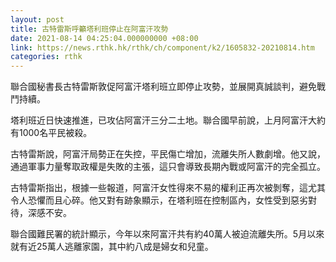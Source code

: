 ```yaml
---
layout: post
title: 古特雷斯呼籲塔利班停止在阿富汗攻勢
date: 2021-08-14 04:25:04.000000000 +08:00
link: https://news.rthk.hk/rthk/ch/component/k2/1605832-20210814.htm
categories: rthk
---
```


聯合國秘書長古特雷斯敦促阿富汗塔利班立即停止攻勢，並展開真誠談判，避免戰鬥持續。

塔利班近日快速推進，已攻佔阿富汗三分二土地。聯合國早前說，上月阿富汗大約有1000名平民被殺。

古特雷斯說，阿富汗局勢正在失控，平民傷亡增加，流離失所人數劇增。他又說，通過軍事力量奪取政權是失敗的主張，這只會導致長期內戰或阿富汗的完全孤立。 

古特雷斯指出，根據一些報道，阿富汗女性得來不易的權利正再次被剝奪，這尤其令人恐懼而且心碎。他又對有跡象顯示，在塔利班在控制區內，女性受到惡劣對待，深感不安。

聯合國難民署的統計顯示，今年以來阿富汗共有約40萬人被迫流離失所。5月以來就有近25萬人逃離家園，其中約八成是婦女和兒童。
